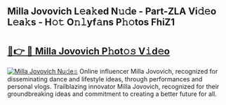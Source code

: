 ## Milla Jovovich L𝚎a𝚔ed N𝚞𝚍e - Part-ZLA Vi𝚍𝚎o L𝚎a𝚔s - H𝚘𝚝 O𝚗𝚕yf𝚊ns P𝚑𝚘tos FhiZ1

# <h2><a href="http://kf5oex.oniu.top/?m=Milla+Jovovich">🔗👉 🔴 Milla Jovovich P𝚑ot𝚘𝚜 V𝚒d𝚎o</a></h2>

[![Milla Jovovich Nu𝚍e𝚜](https://i.imgur.com/0qMVB7G.gif)](http://kf5oex.oniu.top/?m=Milla+Jovovich)
Online influencer Milla Jovovich, recognized for disseminating dance and lifestyle ideas, through performances and personal vlogs. Trailblazing innovator Milla Jovovich, recognized for their groundbreaking ideas and commitment to creating a better future for all.  
